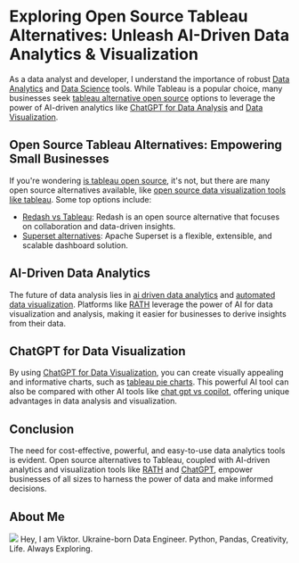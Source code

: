 # Exploring Open Source Tableau Alternatives: Unleash AI-Driven Data Analytics & Visualization

As a data analyst and developer, I understand the importance of robust [Data Analytics](https://kanaries.net) and [Data Science](https://kanaries.net) tools. While Tableau is a popular choice, many businesses seek [tableau alternative open source](https://docs.kanaries.net/articles/tableau-open-source-alternatives) options to leverage the power of AI-driven analytics like [ChatGPT for Data Analysis](https://kanaries.net) and [Data Visualization](https://kanaries.net).

## Open Source Tableau Alternatives: Empowering Small Businesses

If you're wondering [is tableau open source](https://docs.kanaries.net/articles/tableau-open-source-alternatives), it's not, but there are many open source alternatives available, like [open source data visualization tools like tableau](https://docs.kanaries.net/articles/tableau-open-source-alternatives). Some top options include:

- [Redash vs Tableau](https://docs.kanaries.net/articles/apache-superset-vs-tableau): Redash is an open source alternative that focuses on collaboration and data-driven insights.
- [Superset alternatives](https://docs.kanaries.net/articles/tableau-open-source-alternatives): Apache Superset is a flexible, extensible, and scalable dashboard solution.

## AI-Driven Data Analytics

The future of data analysis lies in [ai driven data analytics](https://docs.kanaries.net/articles/ai-data-analytics-visualization) and [automated data visualization](https://docs.kanaries.net/blog/rath-future-automated-data-analysis-visualization). Platforms like [RATH](https://kanaries.net) leverage the power of AI for data visualization and analysis, making it easier for businesses to derive insights from their data.

## ChatGPT for Data Visualization

By using [ChatGPT for Data Visualization](https://kanaries.net), you can create visually appealing and informative charts, such as [tableau pie charts](https://docs.kanaries.net/articles/tableau-make-pie-charts-bigger). This powerful AI tool can also be compared with other AI tools like [chat gpt vs copilot](https://docs.kanaries.net/articles/office-copilot-chat-gpt-4), offering unique advantages in data analysis and visualization.

## Conclusion

The need for cost-effective, powerful, and easy-to-use data analytics tools is evident. Open source alternatives to Tableau, coupled with AI-driven analytics and visualization tools like [RATH](https://kanaries.net) and [ChatGPT](https://kanaries.net), empower businesses of all sizes to harness the power of data and make informed decisions.


## About Me

![](https://avatars.githubusercontent.com/u/127389112?v=4)
 Hey, I am Viktor. Ukraine-born Data Engineer. Python, Pandas, Creativity, Life. Always Exploring.
